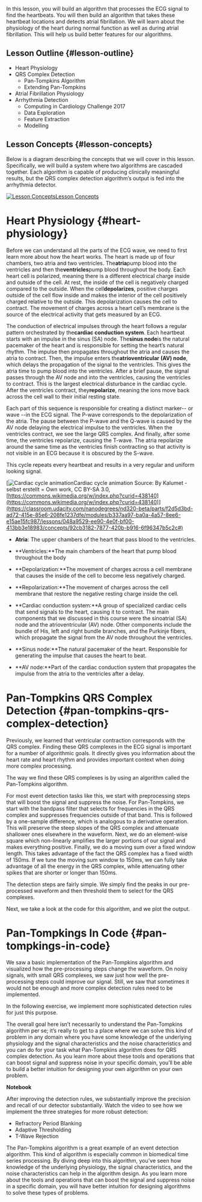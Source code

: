 In this lesson, you will build an algorithm that processes the ECG signal to find the heartbeats. You will then build an algorithm that takes these heartbeat locations and detects atrial fibrillation. We will learn about the physiology of the heart during normal function as well as during atrial fibrillation. This will help us build better features for our algorithms.

## Lesson Outline {#lesson-outline}

* Heart Physiology
* QRS Complex Detection
  * Pan-Tompkins Algorithm
  * Extending Pan-Tompkins
* Atrial Fibrillation Physiology
* Arrhythmia Detection
  * Computing in Cardiology Challenge 2017
  * Data Exploration
  * Feature Extraction
  * Modelling

## Lesson Concepts {#lesson-concepts}

Below is a diagram describing the concepts that we will cover in this lesson. Specifically, we will build a system where two algorithms are cascaded together. Each algorithm is capable of producing clinically meaningful results, but the QRS complex detection algorithm’s output is fed into the arrhythmia detector.

[![](https://video.udacity-data.com/topher/2020/March/5e7a3d14_nd320-c4-l4-lesson-concepts/nd320-c4-l4-lesson-concepts.png "Lesson Concepts")Lesson Concepts](https://classroom.udacity.com/nanodegrees/nd320-beta/parts/f2d5d3bd-ad72-415e-85e6-208fe1237dfe/modules/b337aa97-ba0a-4a57-8ee6-e15ae15fc987/lessons/048a9529-ee90-4e0f-bf00-413bb3e18983/concepts/3a10a13f-d928-433a-a654-6b54a821c9f1#)

# Heart Physiology {#heart-physiology}

Before we can understand all the parts of the ECG wave, we need to first learn more about how the heart works. The heart is made up of four chambers, two atria and two ventricles. The**atria**pump blood into the ventricles and then the**ventricles**pump blood throughout the body. Each heart cell is polarized, meaning there is a different electrical charge inside and outside of the cell. At rest, the inside of the cell is negatively charged compared to the outside. When the cell**depolarizes**, positive charges outside of the cell flow inside and makes the interior of the cell positively charged relative to the outside. This depolarization causes the cell to contract. The movement of charges across a heart cell’s membrane is the source of the electrical activity that gets measured by an ECG.

The conduction of electrical impulses through the heart follows a regular pattern orchestrated by the**cardiac conduction system**. Each heartbeat starts with an impulse in the sinus \(SA\) node. The**sinus node**is the natural pacemaker of the heart and is responsible for setting the heart’s natural rhythm. The impulse then propagates throughout the atria and causes the atria to contract. Then, the impulse enters the**atrioventricular \(AV\) node**, which delays the propagation of the signal to the ventricles. This gives the atria time to pump blood into the ventricles. After a brief pause, the signal passes through the AV node and into the ventricles, causing the ventricles to contract. This is the largest electrical disturbance in the cardiac cycle. After the ventricles contract, they**repolarize**, meaning the ions move back across the cell wall to their initial resting state.

Each part of this sequence is responsible for creating a distinct marker-- or wave --in the ECG signal. The P-wave corresponds to the depolarization of the atria. The pause between the P-wave and the Q-wave is caused by the AV node delaying the electrical impulse to the ventricles. When the ventricles contract, we see the large QRS complex. And finally, after some time, the ventricles repolarize, causing the T-wave. The atria repolarize around the same time as the ventricles finish contracting so that activity is not visible in an ECG because it is obscured by the S-wave.

This cycle repeats every heartbeat and results in a very regular and uniform looking signal.

[![](https://video.udacity-data.com/topher/2020/March/5e7a3d13_nd320-c4-l4-cardiac-cycle-animation/nd320-c4-l4-cardiac-cycle-animation.gif "Cardiac cycle animation")Cardiac cycle animation Source: By Kalumet - selbst erstellt = Own work, CC BY-SA 3.0,[https://commons.wikimedia.org/w/index.php?curid=438140](https://commons.wikimedia.org/w/index.php?curid=438140)](https://classroom.udacity.com/nanodegrees/nd320-beta/parts/f2d5d3bd-ad72-415e-85e6-208fe1237dfe/modules/b337aa97-ba0a-4a57-8ee6-e15ae15fc987/lessons/048a9529-ee90-4e0f-bf00-413bb3e18983/concepts/92cb3182-7877-420b-b916-6f96347b5c2c#)

* **Atria**: The upper chambers of the heart that pass blood to the ventricles.

* **Ventricles:**The main chambers of the heart that pump blood throughout the body

* **Depolarization:**The movement of charges across a cell membrane that causes the inside of the cell to become less negatively charged.
* **Repolarization:**The movement of charges across the cell membrane that restore the negative resting charge inside the cell.
* **Cardiac conduction system:**A group of specialized cardiac cells that send signals to the heart, causing it to contract. The main components that we discussed in this course were the sinoatrial \(SA\) node and the atrioventricular \(AV\) node. Other components include the bundle of His, left and right bundle branches, and the Purkinje fibers, which propagate the signal from the AV node throughout the ventricles.
* **Sinus node:**The natural pacemaker of the heart. Responsible for generating the impulse that causes the heart to beat.
* **AV node:**Part of the cardiac conduction system that propagates the impulse from the atria to the ventricles after a delay.

# Pan-Tompkins QRS Complex Detection {#pan-tompkins-qrs-complex-detection}

Previously, we learned that ventricular contraction corresponds with the QRS complex. Finding these QRS complexes in the ECG signal is important for a number of algorithmic goals. It directly gives you information about the heart rate and heart rhythm and provides important context when doing more complex processing.

The way we find these QRS complexes is by using an algorithm called the Pan-Tompkins algorithm.

For most event detection tasks like this, we start with preprocessing steps that will boost the signal and suppress the noise. For Pan-Tompkins, we start with the bandpass filter that selects for frequencies in the QRS complex and suppresses frequencies outside of that band. This is followed by a one-sample difference, which is analogous to a derivative operation. This will preserve the steep slopes of the QRS complex and attenuate shallower ones elsewhere in the waveform. Next, we do an element-wise square which non-linearly amplifies the larger portions of our signal and makes everything positive. Finally, we do a moving sum over a fixed window length. This takes advantage of the fact the QRS complex has a fixed width of 150ms. If we tune the moving sum window to 150ms, we can fully take advantage of all the energy in the QRS complex, while attenuating other spikes that are shorter or longer than 150ms.

The detection steps are fairly simple. We simply find the peaks in our pre-processed waveform and then threshold them to select for the QRS complexes.

Next, we take a look at the code for this algorithm, and we plot the output.

# Pan-Tompkings In Code {#pan-tompkings-in-code}

We saw a basic implementation of the Pan-Tompkins algorithm and visualized how the pre-processing steps change the waveform. On noisy signals, with small QRS complexes, we saw just how well the pre-processing steps could improve our signal. Still, we saw that sometimes it would not be enough and more complex detection rules need to be implemented.

In the following exercise, we implement more sophisticated detection rules for just this purpose.

The overall goal here isn’t necessarily to understand the Pan-Tompkins algorithm per se; it’s really to get to a place where we can solve this kind of problem in any domain where you have some knowledge of the underlying physiology and the signal characteristics and the noise characteristics and you can do for your task what Pan-Tompkins algorithm does for QRS complex detection. As you learn more about these tools and operations that can boost signal and suppress noise in your specific domain, you’ll be able to build a better intuition for designing your own algorithm on your own problem.

**Notebook**

After improving the detection rules, we substantially improve the precision and recall of our detector substantially. Watch the video to see how we implement the three strategies for more robust detection:

* Refractory Period Blanking
* Adaptive Thresholding
* T-Wave Rejection

The Pan-Tompkins algorithm is a great example of an event detection algorithm. This kind of algorithm is especially common in biomedical time series processing. By diving deep into this algorithm, you’ve seen how knowledge of the underlying physiology, the signal characteristics, and the noise characteristics can help in the algorithm design. As you learn more about the tools and operations that can boost the signal and suppress noise in a specific domain, you will have better intuition for designing algorithms to solve these types of problems.



